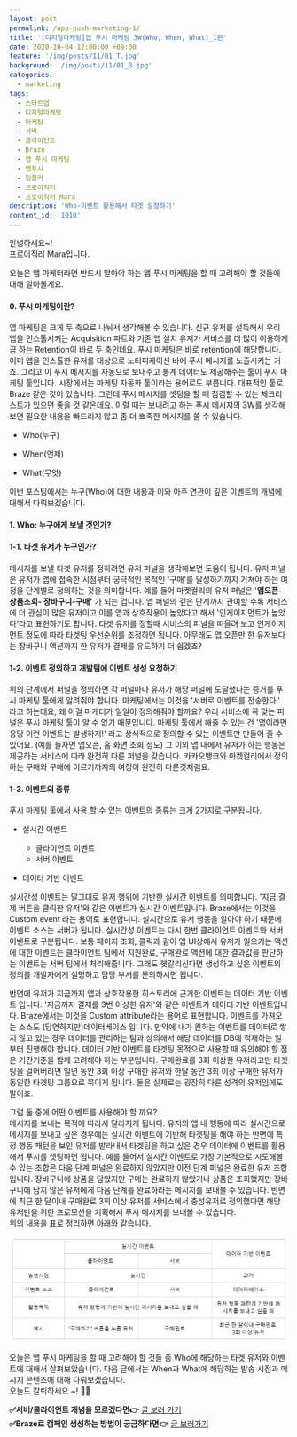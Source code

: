 ```yaml
---
layout: post
permalink: /app-push-marketing-1/
title: '[디지털마케팅]앱 푸시 마케팅 3W(Who, When, What)_1편'
date: 2020-10-04 12:00:00 +09:00
feature: '/img/posts/11/01_T.jpg'
background: '/img/posts/11/01_B.jpg'
categories:
  - marketing
tags:
  - 스타트업
  - 디지털마케팅
  - 마케팅
  - 서버
  - 클라이언트
  - Braze 
  - 앱 푸시 마케팅
  - 앱푸시
  - 일잘러
  - 프로이직러
  - 프로이직러 Mara
description: 'Who-이벤트 활용해서 타겟 설정하기'
content_id: '1010'
---
```


안녕하세요~!<br>
프로이직러 Mara입니다.

오늘은 앱 마케터라면 반드시 알아야 하는 앱 푸시 마케팅을 할 때 고려해야 할 것들에 대해 알아볼게요. 

#### 0. 푸시 마케팅이란?

앱 마케팅은 크게 두 축으로 나눠서 생각해볼 수 있습니다. 신규 유저를 설득해서 우리 앱을 인스톨시키는 Acquisition 파트와 기존 앱 설치 유저가 서비스를 더 많이 이용하게 끔 하는 Retention이 바로 두 축인데요. 푸시 마케팅은 바로 retention에 해당합니다. 이미 앱을 인스톨한 유저를 대상으로 노티피케이션 바에 푸시 메시지를 노출시키는 거죠. 그리고 이 푸시 메시지를 자동으로 보내주고 통계 데이터도 제공해주는 툴이 푸시 마케팅 툴입니다. 시장에서는 마케팅 자동화 툴이라는 용어로도 부릅니다. 대표적인 툴로 Braze 같은 것이 있습니다. 그런데 푸시 메시지를 셋팅을 할 때 점검할 수 있는 체크리스트가 있으면 좋을 것 같은데요. 이럴 때는 보내려고 하는 푸시 메시지의 3W를 생각해보면 필요한 내용을 빠드리지 않고 좀 더 뾰족한 메시지를 쓸 수 있습니다.

- Who(누구)

- When(언제)

- What(무엇) 

이번 포스팅에서는 누구(Who)에 대한 내용과 이와 아주 연관이 깊은 이벤트의 개념에 대해서 다뤄보겠습니다. 

#### 1. Who: 누구에게 보낼 것인가?

#### 1-1. 타겟 유저가 누구인가?

메시지를 보낼 타겟 유저를 정하려면 유저 퍼널을 생각해보면 도움이 됩니다. 유저 퍼널은 유저가 앱에 접속한 시점부터 궁극적인 목적인 '구매'를 달성하기까지 거쳐야 하는 여정을 단계별로 정의하는 것을 의미합니다. 예를 들어 마켓컬리의 유저 퍼널은 '**앱오픈-상품조회- 장바구니-구매'** 가 되는 겁니다. 앱 퍼널의 깊은 단계까지 관여할 수록 서비스에 더 관심이 많은 유저이고 이를 앱과 상호작용이 높았다고 해서 '인게이지먼트가 높았다'라고 표현하기도 합니다. 타겟 유저를 정할때 서비스의 퍼널을 떠올려 보고 인게이지먼트 정도에 따라 타겟팅 우선순위를 조정하면 됩니다. 아무래도 앱 오픈만 한 유저보다는 장바구니 액션까지 한 유저가 결제를 유도하기 더 쉽겠죠? 

#### 1-2. 이벤트 정의하고 개발팀에 이벤트 생성 요청하기

위의 단계에서 퍼널을 정의하면 각 퍼널마다 유저가 해당 퍼널에 도달했다는 증거를 푸시 마케팅 툴에게 알려줘야 합니다. 마케팅에서는 이것을 '서버로 이벤트를 전송한다.' 라고 하는데요, 왜 이걸 마케터가 일일이 정의해줘야 할까요? 우리 서비스에 꼭 맞는 퍼널은 푸시 마케팅 툴이 알 수 없기 때문입니다. 마케팅 툴에서 해줄 수 있는 건 '앱이라면 응당 이런 이벤트는 발생하지!' 라고 상식적으로 정의할 수 있는 이벤트만 만들어 줄 수 있어요. (예를 들자면 앱오픈, 홈 화면 조회 정도) 그 이외 앱 내에서 유저가 하는 행동은 제공하는 서비스에 따라 완전히 다른 퍼널을 갖습니다. 카카오뱅크와 마켓컬리에서 정의하는 구매와 구매에 이르기까지의 여정이 완전히 다른것처럼요. 

#### 1-3. 이벤트의 종류

푸시 마케팅 툴에서 사용 할 수 있는 이벤트의 종류는 크게 2가지로 구분됩니다. 

- 실시간 이벤트 
  - 클라이언트 이벤트 
  - 서버 이벤트 

- 데이터 기반 이벤트

실시간성 이벤트는 말그대로 유저 행위에 기반한 실시간 이벤트를 의미합니다. '지금 결제 버튼을 클릭한 유저'와 같은 이벤트가 실시간 이벤트입니다. Braze에서는 이것을 Custom event 라는 용어로 표현합니다. 실시간으로 유저 행동을 알아야 하기 때문에 이벤트 소스는 서버가 됩니다. 실시간성 이벤트는 다시 한번 클라이언트 이벤트와 서버 이벤트로 구분됩니다. 보통 페이지 조회, 클릭과 같이 앱 UI상에서 유저가 일으키는 액션에 대한 이벤트는 클라이언트 팀에서 지원완료, 구매완료 액션에 대한 결과값을 판단하는 이벤트는 서버 팀에서 처리해줍니다. 그래도 헷갈리신다면 생성하고 싶은 이벤트의 정의를 개발자에게 설명하고 담당 부서를 문의하시면 됩니다. 

반면에 유저가 지금까지 앱과 상호작용한 히스토리에 근거한 이벤트는 데이터 기반 이벤트 입니다. '지금까지 결제를 3번 이상한 유저'와 같은 이벤트가 데이터 기반 이벤트입니다. Braze에서는 이것을 Custom attribute라는 용어로 표현합니다. 이벤트를 가져오는 소스도 (당연하지만)데이터베이스 입니다. 만약에 내가 원하는 이벤트를 데이터로 쌓지 않고 있는 경우 데이터를 관리하는 팀과 상의해서 해당 데이터를 DB에 적재하는 일부터 진행해야 합니다. 데이터 기반 이벤트를 타겟팅 목적으로 사용할 때 유의해야 할 점은 기간기준을 함께 고려해야 하는 부분입니다. 구매완료를 3회 이상한 유저라고만 타겟팅을 걸어버리면 일년 동안 3회 이상 구매한 유저와 한달 동안 3회 이상 구매한 유저가 동일한 타겟팅 그룹으로 묶이게 됩니다. 둘은 실제로는 굉장히 다른 성격의 유저임에도 말이죠. 

그럼 둘 중에 어떤 이벤트를 사용해야 할 까요? <br>
메시지를 보내는 목적에 따라서 달라지게 됩니다. 유저의 앱 내 행동에 따라 실시간으로 메시지를 보내고 싶은 경우에는 실시간 이벤트에 기반해 타겟팅을 해야 하는 반면에 특정 행동 패턴을 보인 유저를 발라내서 타겟팅을 하고 싶은 경우 데이터에 이벤트를 활용해서 푸시를 셋팅하면 됩니다. 예를 들어서 실시간 이벤트로 가장 기본적으로 시도해볼 수 있는 조합은 다음 단계 퍼널은 완료하지 않았지만 이전 단계 퍼널은 완료한 유저 조합입니다. 장바구니에 상품을 담았지만 구매는 완료하지 않았거나 상품은 조회했지만 장바구니에 담지 않은 유저에게 다음 단계를 완료하라는 메시지를 보내볼 수 있습니다. 반면에 최근 한 달이내 구매완료 3회 이상 유저를 서비스에서 충성유저로 정의했다면 해당 유저만을 위한 프로모션을 기획해서 푸시 메시지를 보내볼 수 있습니다.<br>
위의 내용을 표로 정리하면 아래와 같습니다.  

![이미지1](/img/posts/11/1.JPG)

오늘은 앱 푸시 마케팅을 할 때 고려해야 할 것들 중 Who에 해당하는 타겟 유저와 이벤트에 대해서 살펴보았습니다. 다음 글에서는 When과 What에 해당하는 발송 시점과 메시지 콘텐츠에 대해 다뤄보겠습니다.<br>오늘도 칼퇴하세요 ~!  🙋‍♀️

**✅서버/클라이언트 개념을 모르겠다면👉** [글 보러 가기](https://mara.kim/marketing-cheat-key-3-dev-knowledge/)<br>
**✅Braze로 캠페인 생성하는 방법이 궁금하다면👉** [글 보러가기](https://mara.kim/marketing-braze-honey-tip2-campaign-setting/)
